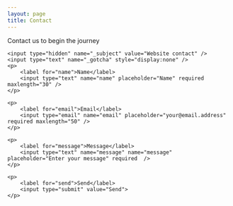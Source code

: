 ```yaml
---
layout: page
title: Contact
---
```

<p class="message">Contact us to begin the journey</p>

<p>
<form id="contactform" action="//formspree.io/justinseiser@gmail.com" method="POST">

	<input type="hidden" name="_subject" value="Website contact" />
	<input type="text" name="_gotcha" style="display:none" />
	<p>
		<label for="name">Name</label>
		<input type="text" name="name" placeholder="Name" required maxlength="30" />
	</p>

	<p>
		<label for="email">Email</label>
		<input type="email" name="email" placeholder="your@email.address" required maxlength="50" />
	</p>

	<p>
  		<label for="message">Message</label>
  		<input type="text" name="message" name="message" placeholder="Enter your message" required  />
	</p>

	<p>
	  	<label for="send">Send</label>
		<input type="submit" value="Send">
	</p>
</form>
</p>